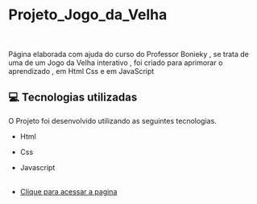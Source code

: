 # Projeto_Jogo_da_Velha <br/><br/>



Página elaborada com ajuda do curso do Professor Bonieky  , se trata de uma de um Jogo da Velha interativo , 
foi criado para aprimorar o aprendizado , em Html Css e em JavaScript

## 💻 Tecnologias utilizadas

O Projeto foi desenvolvido utilizando as seguintes tecnologias.

- Html
- Css
- Javascript <br/><br/>

- [Clique para acessar a pagina]( https://welton1986.github.io/Projeto-Clima/)
